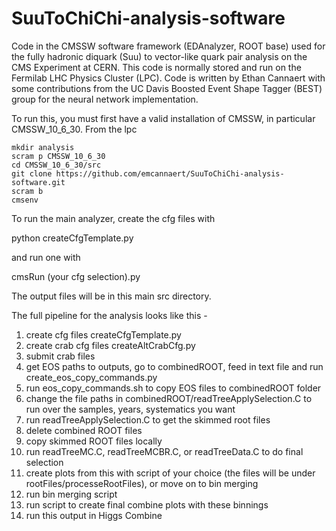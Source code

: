# SuuToChiChi-analysis-software


Code in the CMSSW software framework (EDAnalyzer, ROOT base) used for the fully hadronic diquark (Suu) to vector-like quark pair analysis on the CMS Experiment at CERN. This code is normally stored and run on the Fermilab LHC Physics Cluster (LPC). Code is written by Ethan Cannaert with some contributions from the UC Davis Boosted Event Shape Tagger (BEST) group for the neural network implementation.  

To run this, you must first have a valid installation of CMSSW, in particular CMSSW_10_6_30. From the lpc   
```
mkdir analysis   
scram p CMSSW_10_6_30  
cd CMSSW_10_6_30/src  
git clone https://github.com/emcannaert/SuuToChiChi-analysis-software.git  
scram b   
cmsenv  
```

To run the main analyzer, create the cfg files with   

python createCfgTemplate.py  

and run one with   

cmsRun (your cfg selection).py  

The output files will be in this main src directory.   


The full pipeline for the analysis looks like this - 

1.	create cfg files createCfgTemplate.py
2.	create crab cfg files createAltCrabCfg.py
3.	submit crab files
4.	get EOS paths to outputs, go to combinedROOT, feed in text file and run create_eos_copy_commands.py
5.	run eos_copy_commands.sh to copy EOS files to combinedROOT folder 
6.	change the file paths in combinedROOT/readTreeApplySelection.C to run over the samples, years, systematics you want
7.	run readTreeApplySelection.C to get the skimmed root files
8.	delete combined ROOT files
9.	copy skimmed ROOT files locally
10.	run readTreeMC.C, readTreeMCBR.C, or readTreeData.C to do final selection
11.	create plots from this with script of your choice (the files will be under rootFiles/processeRootFiles), or move on to bin merging
12.	run bin merging script
13.	run script to create final combine plots with these binnings
14.	run this output in Higgs Combine 
